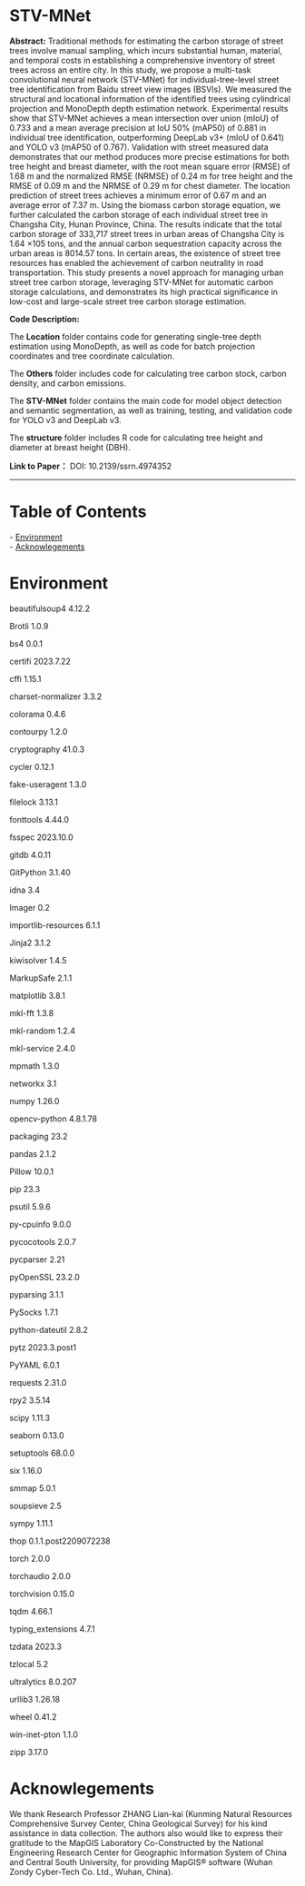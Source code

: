 # STV-MNet

**Abstract:**
Traditional methods for estimating the carbon storage of street trees involve manual sampling, which incurs substantial human, material, and temporal costs in establishing a comprehensive inventory of street trees across an entire city. In this study, we propose a multi-task convolutional neural network (STV-MNet) for individual-tree-level street tree identification from Baidu street view images (BSVIs). We measured the structural and locational information of the identified trees using cylindrical projection and MonoDepth depth estimation network. Experimental results show that STV-MNet achieves a mean intersection over union (mIoU) of 0.733 and a mean average precision at IoU 50% (mAP50) of 0.881 in individual tree identification, outperforming DeepLab v3+ (mIoU of 0.641) and YOLO v3 (mAP50 of 0.767). Validation with street measured data demonstrates that our method produces more precise estimations for both tree height and breast diameter, with the root mean square error (RMSE) of 1.68 m and the normalized RMSE (NRMSE) of 0.24 m for tree height and the RMSE of 0.09 m and the NRMSE of 0.29 m for chest diameter. The location prediction of street trees achieves a minimum error of 0.67 m and an average error of 7.37 m. Using the biomass carbon storage equation, we further calculated the carbon storage of each individual street tree in Changsha City, Hunan Province, China. The results indicate that the total carbon storage of 333,717 street trees in urban areas of Changsha City is 1.64 ×105 tons, and the annual carbon sequestration capacity across the urban areas is 8014.57 tons. In certain areas, the existence of street tree resources has enabled the achievement of carbon neutrality in road transportation. This study presents a novel approach for managing urban street tree carbon storage, leveraging STV-MNet for automatic carbon storage calculations, and demonstrates its high practical significance in low-cost and large-scale street tree carbon storage estimation.

**Code Description:**

The **Location** folder contains code for generating single-tree depth estimation using MonoDepth, as well as code for batch projection coordinates and tree coordinate calculation.

The **Others** folder includes code for calculating tree carbon stock, carbon density, and carbon emissions.

The **STV-MNet** folder contains the main code for model object detection and semantic segmentation, as well as training, testing, and validation code for YOLO v3 and DeepLab v3.

The **structure** folder includes R code for calculating tree height and diameter at breast height (DBH).

**Link to Paper：**
DOI: 10.2139/ssrn.4974352

***

# Table of Contents
- [Environment](#installment)  
- [Acknowlegements](#Acknowlegements) 

# Environment

beautifulsoup4      4.12.2

Brotli              1.0.9

bs4                 0.0.1

certifi             2023.7.22

cffi                1.15.1

charset-normalizer  3.3.2

colorama            0.4.6

contourpy           1.2.0

cryptography        41.0.3

cycler              0.12.1

fake-useragent      1.3.0

filelock            3.13.1

fonttools           4.44.0

fsspec              2023.10.0

gitdb               4.0.11

GitPython           3.1.40

idna                3.4

Imager              0.2

importlib-resources 6.1.1

Jinja2              3.1.2

kiwisolver          1.4.5

MarkupSafe          2.1.1

matplotlib          3.8.1

mkl-fft             1.3.8

mkl-random          1.2.4

mkl-service         2.4.0

mpmath              1.3.0

networkx            3.1

numpy               1.26.0

opencv-python       4.8.1.78

packaging           23.2

pandas              2.1.2

Pillow              10.0.1

pip                 23.3

psutil              5.9.6

py-cpuinfo          9.0.0

pycocotools         2.0.7

pycparser           2.21

pyOpenSSL           23.2.0

pyparsing           3.1.1

PySocks             1.7.1

python-dateutil     2.8.2

pytz                2023.3.post1

PyYAML              6.0.1

requests            2.31.0

rpy2                3.5.14

scipy               1.11.3

seaborn             0.13.0

setuptools          68.0.0

six                 1.16.0

smmap               5.0.1

soupsieve           2.5

sympy               1.11.1

thop                0.1.1.post2209072238

torch               2.0.0

torchaudio          2.0.0

torchvision         0.15.0

tqdm                4.66.1

typing_extensions   4.7.1

tzdata              2023.3

tzlocal             5.2

ultralytics         8.0.207

urllib3             1.26.18

wheel               0.41.2

win-inet-pton       1.1.0

zipp                3.17.0

# Acknowlegements
We thank Research Professor ZHANG Lian-kai (Kunming Natural Resources Comprehensive Survey Center, China Geological Survey) for his kind assistance in data collection. The authors also would like to express their gratitude to the MapGIS Laboratory Co-Constructed by the National Engineering Research Center for Geographic Information System of China and Central South University, for providing MapGIS® software (Wuhan Zondy Cyber-Tech Co. Ltd., Wuhan, China).

